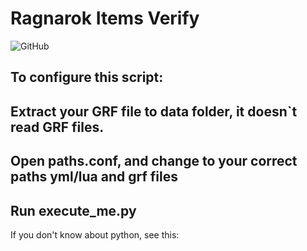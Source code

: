 # Ragnarok Items Verify
<img alt="GitHub" src="https://img.shields.io/github/license/lucasarchangelo/items-verify-ragnarok?style=plastic">

## To configure this script:
## Extract your GRF file to data folder, it doesn`t read GRF files.
## Open paths.conf, and change to your correct paths yml/lua and grf files

## Run execute_me.py

If you don't know about python, see this: <a href="https://realpython.com/installing-python/">